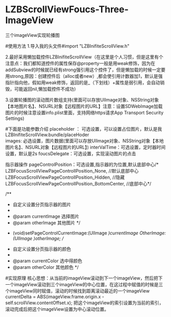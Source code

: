 # LZBScrollViewFoucs-Three-ImageView
三个imageView实现轮播图

#使用方法
1.导入我的头文件#import "LZBInifiteScrollView.h"

2.最好采用懒加载控件LZBInifiteScrollView（在这里是个人习惯，但是这里有个注意点：我们都知道控件的属性保存@property一般是用weak修饰，因为在addSubview的时候就已经有strong强引用这个控件了，但是懒加载的时候一定要用strong,原因：创建控件后（alloc或者new）,都会使引用计数器加1，默认是强指针指向他，假如用weak修饰，返回的是_（下划线）+属性是弱引用，会自动销毁，可能返回nil,懒加载控件不成功）

3.设置轮播图的滚动图片数组支持(里面可以存放UIImage对象、NSString对象【本地图片名】、NSURL对象【远程图片的URL】注意：设置SDWebImage加载图片的时候注意设置info.plist里面，支持网络https请求App Transport Security Settings)



#下面是功能参数介绍
placeholder ： 可选设置，可以设置占位图片，默认是我LZBInifiteScrollView.bundle/placeHoder  
images: 必选设置，图片数据(里面可以存放UIImage对象、NSString对象【本地图片名】、NSURL对象【远程图片的URL】)
interValTime：可选设置，定时器时间设置，默认是2s
foucsDelegate：可选设置，实现滚动图片的点击

指示器操作
pageControlPosition：可选设置,指示器的为位置,默认底部中心/* LZBFocusScrollViewPageControllPosition_None,    //默认底部中心
    LZBFocusScrollViewPageControllPosition_Hidden,   //隐藏
    LZBFocusScrollViewPageControllPosition_BottomCenter,  //底部中心*/

/**
*  自定义设置分页指示器的图片
*
*  @param currentImage 选择图片
*  @param otherImage   其他图片
*/


- (void)setPageControlCurrentImage:(UIImage *)currentImage OtherImage:(UIImage *)otherImage;
/**
*  自定义设置分页指示器的颜色
*
*  @param currentColor 选中得颜色
*  @param otherColor   其他颜色
*/

#实现原理
核心思想：从当前的imageView滚动到下一个imageView，然后把下一个imageView滚动到三个imageView的中心位置，在这过程中赋值的时候是三个imageView同时赋值，滚动的时候找到距离滚动最近的一个imageView currentDelta = ABS(imageView.frame.origin.x - self.scrollView.contentOffset.x);
    把这个imageView的索引设置为当前的索引，滚动完成后把这个imageView设置为中心滚动位置。
